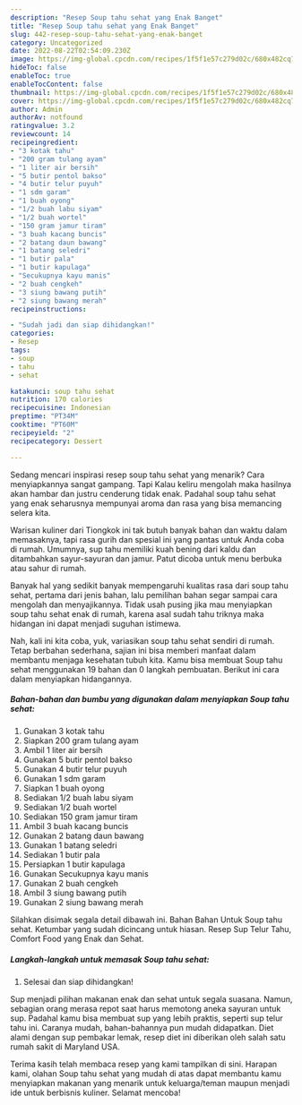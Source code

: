 ```yaml
---
description: "Resep Soup tahu sehat yang Enak Banget"
title: "Resep Soup tahu sehat yang Enak Banget"
slug: 442-resep-soup-tahu-sehat-yang-enak-banget
category: Uncategorized
date: 2022-08-22T02:54:09.230Z
image: https://img-global.cpcdn.com/recipes/1f5f1e57c279d02c/680x482cq70/soup-tahu-sehat-foto-resep-utama.jpg
hideToc: false
enableToc: true
enableTocContent: false
thumbnail: https://img-global.cpcdn.com/recipes/1f5f1e57c279d02c/680x482cq70/soup-tahu-sehat-foto-resep-utama.jpg
cover: https://img-global.cpcdn.com/recipes/1f5f1e57c279d02c/680x482cq70/soup-tahu-sehat-foto-resep-utama.jpg
author: Admin
authorAv: notfound
ratingvalue: 3.2
reviewcount: 14
recipeingredient:
- "3 kotak tahu"
- "200 gram tulang ayam"
- "1 liter air bersih"
- "5 butir pentol bakso"
- "4 butir telur puyuh"
- "1 sdm garam"
- "1 buah oyong"
- "1/2 buah labu siyam"
- "1/2 buah wortel"
- "150 gram jamur tiram"
- "3 buah kacang buncis"
- "2 batang daun bawang"
- "1 batang seledri"
- "1 butir pala"
- "1 butir kapulaga"
- "Secukupnya kayu manis"
- "2 buah cengkeh"
- "3 siung bawang putih"
- "2 siung bawang merah"
recipeinstructions:

- "Sudah jadi dan siap dihidangkan!"
categories:
- Resep
tags:
- soup
- tahu
- sehat

katakunci: soup tahu sehat 
nutrition: 170 calories
recipecuisine: Indonesian
preptime: "PT34M"
cooktime: "PT60M"
recipeyield: "2"
recipecategory: Dessert

---
```



Sedang mencari inspirasi resep soup tahu sehat yang menarik? Cara menyiapkannya sangat gampang. Tapi Kalau keliru mengolah maka hasilnya akan hambar dan justru cenderung tidak enak. Padahal soup tahu sehat yang enak seharusnya mempunyai aroma dan rasa yang bisa memancing selera kita.


Warisan kuliner dari Tiongkok ini tak butuh banyak bahan dan waktu dalam memasaknya, tapi rasa gurih dan spesial ini yang pantas untuk Anda coba di rumah. Umumnya, sup tahu memiliki kuah bening dari kaldu dan ditambahkan sayur-sayuran dan jamur. Patut dicoba untuk menu berbuka atau sahur di rumah.

Banyak hal yang sedikit banyak mempengaruhi kualitas rasa dari soup tahu sehat, pertama dari jenis bahan, lalu pemilihan bahan segar sampai cara mengolah dan menyajikannya. Tidak usah pusing jika mau menyiapkan soup tahu sehat enak di rumah, karena asal sudah tahu triknya maka hidangan ini dapat menjadi suguhan istimewa.


Nah, kali ini kita coba, yuk, variasikan soup tahu sehat sendiri di rumah. Tetap berbahan sederhana, sajian ini bisa memberi manfaat dalam membantu menjaga kesehatan tubuh kita. Kamu bisa membuat Soup tahu sehat menggunakan 19 bahan dan 0 langkah pembuatan. Berikut ini cara dalam menyiapkan hidangannya.

<!--inarticleads1-->

##### Bahan-bahan dan bumbu yang digunakan dalam menyiapkan Soup tahu sehat:

1. Gunakan 3 kotak tahu
1. Siapkan 200 gram tulang ayam
1. Ambil 1 liter air bersih
1. Gunakan 5 butir pentol bakso
1. Gunakan 4 butir telur puyuh
1. Gunakan 1 sdm garam
1. Siapkan 1 buah oyong
1. Sediakan 1/2 buah labu siyam
1. Sediakan 1/2 buah wortel
1. Sediakan 150 gram jamur tiram
1. Ambil 3 buah kacang buncis
1. Gunakan 2 batang daun bawang
1. Gunakan 1 batang seledri
1. Sediakan 1 butir pala
1. Persiapkan 1 butir kapulaga
1. Gunakan Secukupnya kayu manis
1. Gunakan 2 buah cengkeh
1. Ambil 3 siung bawang putih
1. Gunakan 2 siung bawang merah


Silahkan disimak segala detail dibawah ini. Bahan Bahan Untuk Soup tahu sehat. Ketumbar yang sudah dicincang untuk hiasan. Resep Sup Telur Tahu, Comfort Food yang Enak dan Sehat. 

<!--inarticleads2-->

##### Langkah-langkah untuk memasak Soup tahu sehat:


1. Selesai dan siap dihidangkan!

Sup menjadi pilihan makanan enak dan sehat untuk segala suasana. Namun, sebagian orang merasa repot saat harus memotong aneka sayuran untuk sup. Padahal kamu bisa membuat sup yang lebih praktis, seperti sup telur tahu ini. Caranya mudah, bahan-bahannya pun mudah didapatkan. Diet alami dengan sup pembakar lemak, resep diet ini diberikan oleh salah satu rumah sakit di Maryland USA. 

Terima kasih telah membaca resep yang kami tampilkan di sini. Harapan kami, olahan Soup tahu sehat yang mudah di atas dapat membantu kamu menyiapkan makanan yang menarik untuk keluarga/teman maupun menjadi ide untuk berbisnis kuliner. Selamat mencoba!
